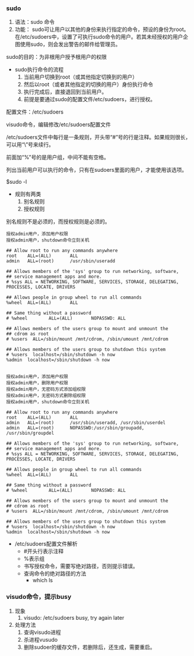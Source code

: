 ### sudo ###
1. 语法：sudo   命令 
2. 功能： sudo可让用户以其他的身份来执行指定的命令，预设的身份为root。在/etc/sudoers中，设置了可执行sudo命令的用户。若其未经授权的用户企图使用sudo，则会发出警告的邮件给管理员。

sudo的目的：为非根用户授予根用户的权限

- sudo执行命令的流程
	1. 当前用户切换到root（或其他指定切换到的用户）
	2. 然后以root（或者其他指定的切换的用户）身份执行命令
	3. 执行完成后，直接退回到当前用户。
	4. 前提是要通过sudo的配置文件/etc/sudoers，进行授权。

配置文件：/etc/sudoers

visudo命令，编辑修改/etc/sudoers配置文件

/etc/sudoers文件中每行是一条规则，开头带“#”号的行是注释。如果规则很长，可以用“\”号来续行。

前面加“%”号的是用户组，中间不能有空格。

列出当前用户可以执行的命令，只有在sudoers里面的用户，才能使用该选项。

$sudo -l


- 规则有两类
	1. 别名规则
	2. 授权规则

别名规则不是必须的，而授权规则是必须的。



	授权admin用户，添加用户权限
	授权admin用户，shutdown命令立刻关机

	## Allow root to run any commands anywhere
	root    ALL=(ALL)       ALL
	admin   ALL=(root)      /usr/sbin/useradd
	
	## Allows members of the 'sys' group to run networking, software,
	## service management apps and more.
	# %sys ALL = NETWORKING, SOFTWARE, SERVICES, STORAGE, DELEGATING, PROCESSES, LOCATE, DRIVERS
	
	## Allows people in group wheel to run all commands
	%wheel  ALL=(ALL)       ALL
	
	## Same thing without a password
	# %wheel        ALL=(ALL)       NOPASSWD: ALL
	
	## Allows members of the users group to mount and unmount the
	## cdrom as root
	# %users  ALL=/sbin/mount /mnt/cdrom, /sbin/umount /mnt/cdrom
	
	## Allows members of the users group to shutdown this system
	# %users  localhost=/sbin/shutdown -h now
	%admin  localhost=/sbin/shutdown -h now


	授权admin用户，添加用户权限
	授权admin用户，删除用户权限
	授权admin用户，无密码方式添加组权限
	授权admin用户，无密码方式删除组权限
	授权admin用户，shutdown命令立刻关机

	## Allow root to run any commands anywhere
	root    ALL=(ALL)       ALL
	admin   ALL=(root)      /usr/sbin/useradd, /usr/sbin/userdel
	admin   ALL=(root)      NOPASSWD:/usr/sbin/groupadd, /usr/sbin/groupdel
	
	## Allows members of the 'sys' group to run networking, software,
	## service management apps and more.
	# %sys ALL = NETWORKING, SOFTWARE, SERVICES, STORAGE, DELEGATING, PROCESSES, LOCATE, DRIVERS
	
	## Allows people in group wheel to run all commands
	%wheel  ALL=(ALL)       ALL
	
	## Same thing without a password
	# %wheel        ALL=(ALL)       NOPASSWD: ALL
	
	## Allows members of the users group to mount and unmount the
	## cdrom as root
	# %users  ALL=/sbin/mount /mnt/cdrom, /sbin/umount /mnt/cdrom
	
	## Allows members of the users group to shutdown this system
	# %users  localhost=/sbin/shutdown -h now
	%admin  localhost=/sbin/shutdown -h now


- /etc/sudoers配置文件解析
	- #开头行表示注释
	- %表示组
	- 书写授权命令，需要写绝对路径，否则提示错误。
	- 查询命令的绝对路径的方法
		- which ls

### visudo命令，提示busy ###
1. 现象
	1. visudo: /etc/sudoers busy, try again later
2. 处理方法
	1. 查询visudo进程
	2. 杀进程vusudo
	3. 删除sudoer的缓存文件，若删除后，还生成，需要重启。	




